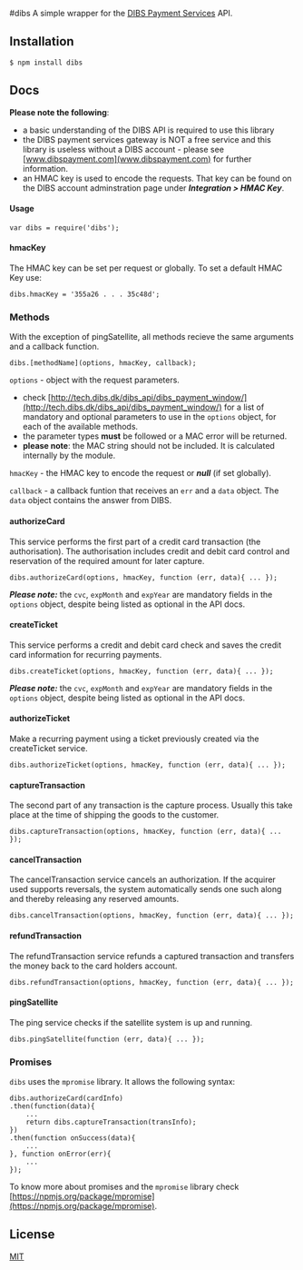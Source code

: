 #dibs
A simple wrapper for the [DIBS Payment Services](http://www.dibspayment.com/) API.

## Installation

```
$ npm install dibs
```

## Docs

**Please note the following**: 

 - a basic understanding of the DIBS API is required to use this library
 - the DIBS payment services gateway is NOT a free service and this library is useless
  without a DIBS account - please see [www.dibspayment.com](www.dibspayment.com) for further information.
 - an HMAC key is used to encode the requests. That key can be found on the DIBS account adminstration page under ***Integration > HMAC Key***.

#### Usage

```
var dibs = require('dibs');
```

#### hmacKey

The HMAC key can be set per request or globally. To set a default HMAC Key use:

```
dibs.hmacKey = '355a26 . . . 35c48d';
```

### Methods

With the exception of pingSatellite, all methods recieve the same arguments and a callback function.

```
dibs.[methodName](options, hmacKey, callback);
```

`options` - object with the request parameters.

 * check [http://tech.dibs.dk/dibs_api/dibs_payment_window/](http://tech.dibs.dk/dibs_api/dibs_payment_window/) for a list of mandatory and optional parameters to use in the `options` object, for each of the available methods.
 * the parameter types **must** be followed or a MAC error will be returned. 
 * **please note**: the MAC string should not be included. It is calculated internally by the module.

`hmacKey` - the HMAC key to encode the request or ***null*** (if set globally).

`callback` - a callback funtion that receives an `err` and a `data` object. The `data` object contains the answer from DIBS.

#### authorizeCard
This service performs the first part of a credit card transaction (the authorisation). The authorisation includes credit and debit card control and reservation of the required amount for later capture.

```
dibs.authorizeCard(options, hmacKey, function (err, data){ ... });
```
***Please note:*** the `cvc`, `expMonth` and `expYear` are mandatory fields in the `options` object, despite being listed as optional in the API docs.

#### createTicket
This service performs a credit and debit card check and saves the credit card information for recurring payments.

```
dibs.createTicket(options, hmacKey, function (err, data){ ... });
```

***Please note:*** the `cvc`, `expMonth` and `expYear` are mandatory fields in the `options` object, despite being listed as optional in the API docs.

#### authorizeTicket
Make a recurring payment using a ticket previously created via the createTicket service.

```
dibs.authorizeTicket(options, hmacKey, function (err, data){ ... });
```

#### captureTransaction
The second part of any transaction is the capture process. Usually this take place at the time of shipping the goods to the customer.

```
dibs.captureTransaction(options, hmacKey, function (err, data){ ... });
```

#### cancelTransaction
The cancelTransaction service cancels an authorization. If the acquirer used supports reversals, the system automatically sends one such along and thereby releasing any reserved amounts.

```
dibs.cancelTransaction(options, hmacKey, function (err, data){ ... });
```

#### refundTransaction
The refundTransaction service refunds a captured transaction and transfers the money back to the card holders account.

```
dibs.refundTransaction(options, hmacKey, function (err, data){ ... });
```

#### pingSatellite
The ping service checks if the satellite system is up and running. 

```
dibs.pingSatellite(function (err, data){ ... });
```

### Promises
`dibs` uses the `mpromise` library. It allows the following syntax:

```
dibs.authorizeCard(cardInfo)
.then(function(data){
	...
	return dibs.captureTransaction(transInfo);
})
.then(function onSuccess(data){
	...
}, function onError(err){
	...
});
```

To know more about promises and the `mpromise` library check [https://npmjs.org/package/mpromise](https://npmjs.org/package/mpromise).

## License

[MIT](https://github.com/front/dibs/blob/master/LICENSE)
